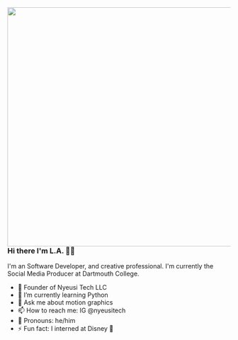 <img align="right" src="https://user-images.githubusercontent.com/67489024/107159930-1f220700-6961-11eb-8649-279de6e42679.png" width=540px height=540px/>

### Hi there I'm L.A. 👋🏾

I'm an Software Developer, and creative professional. I'm currently the Social Media Producer at Dartmouth College.

- 👾 Founder of Nyeusi Tech LLC
- 🌱 I’m currently learning Python
- 💬 Ask me about motion graphics
- 📫 How to reach me: IG @nyeusitech
- 👑 Pronouns: he/him
- ⚡ Fun fact: I interned at Disney 🏰
